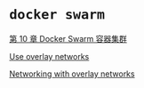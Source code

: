 # `docker swarm`

[第 10 章 Docker Swarm 容器集群](https://gitee.com/mrhuangyuhui/notes/blob/master/tutorials/docker/%E5%BE%AA%E5%BA%8F%E6%B8%90%E8%BF%9B%E5%AD%A6_Docker/ch10.md)

[Use overlay networks](https://docs.docker.com/network/overlay/)

[Networking with overlay networks](https://docs.docker.com/network/network-tutorial-overlay/)
